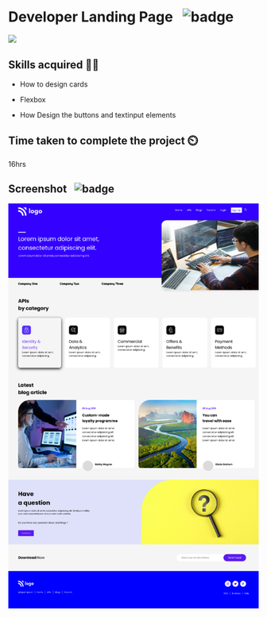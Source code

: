 # Developer Landing Page &nbsp; ![badge](https://img.shields.io/badge/HTML%20and%20CSS-Project9-green)

[![](https://img.shields.io/badge/Live-Link-blue)](https://project-9developer-landingpage.netlify.app/)

## Skills acquired 👨‍💻
- How to design cards

- Flexbox

- How Design the buttons and textinput elements

## Time taken to complete the project ⏲️

16hrs

## Screenshot &nbsp; ![badge](https://img.shields.io/badge/Website-Screenshot-orange)
![project9](./screen-shots/project9-screenshot.png)